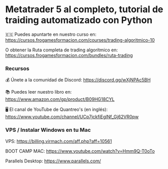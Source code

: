 # Metatrader 5 al completo, tutorial de traiding automatizado con Python

🇪🇸 Puedes apuntarte en nuestro curso en: https://cursos.frogamesformacion.com/courses/trading-algoritmico-10

O obtener la Ruta completa de trading algorítmico en: https://cursos.frogamesformacion.com/bundles/ruta-trading 

### Recursos

💰 Únete a la comunidad de Discord: https://discord.gg/wXjNPAc5BH

📚 Puedes leer nuestro libro en: https://www.amazon.com/gp/product/B09HG18CYL 

🖥️ El canal de YouTube de Quantreo's (en inglés): https://www.youtube.com/channel/UCp7jckfiEglNf_Gj62VR0pw



### VPS / Instalar Windows en tu Mac

VPS: https://billing.virmach.com/aff.php?aff=10561

BOOT CAMP MAC: https://www.youtube.com/watch?v=Hmm9Q-T0oTo

Parallels Desktop: https://www.parallels.com/


